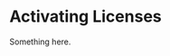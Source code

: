 [title]: # (Activating Licenses)
[tags]: # (XXX)
[priority]: # (1179)
# Activating Licenses
Something here.
